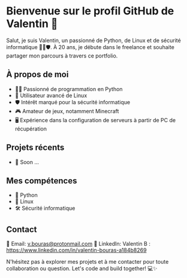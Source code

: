 # Bienvenue sur le profil GitHub de Valentin 👋

Salut, je suis Valentin, un passionné de Python, de Linux et de sécurité informatique 🐍🐧🛡️. À 20 ans, je débute dans le freelance et souhaite partager mon parcours à travers ce portfolio.

## À propos de moi
- 👨‍💻 Passionné de programmation en Python
- 🐧 Utilisateur avancé de Linux
- 🛡️ Intérêt marqué pour la sécurité informatique
- 🎮 Amateur de jeux, notamment Minecraft
- 🖥️ Expérience dans la configuration de serveurs à partir de PC de récupération

## Projets récents
- 🚀 Soon ...

## Mes compétences
- 🐍 Python
- 🐧 Linux
- 🛠️ Sécurité informatique

## Contact
📧 Email: v.bouras@protonmail.com
🔗 LinkedIn: Valentin B : https://www.linkedin.com/in/valentin-bouras-a184b8269

N'hésitez pas à explorer mes projets et à me contacter pour toute collaboration ou question. Let's code and build together! 💻✨






